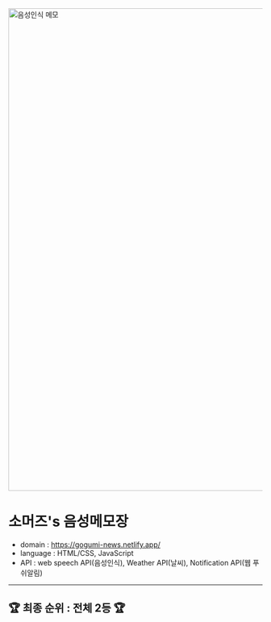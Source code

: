 <img width="957" alt="음성인식 메모" src="https://github.com/Gogumi33/JS-groupProject/assets/135415213/4a8aedb6-0f6e-4f60-b0af-16f67a217837">

# 소머즈's 음성메모장

* domain : https://gogumi-news.netlify.app/
* language : HTML/CSS, JavaScript
* API : web speech API(음성인식), Weather API(날씨), Notification API(웹 푸쉬알림)

---

## 🏆 최종 순위 : 전체 2등 🏆
